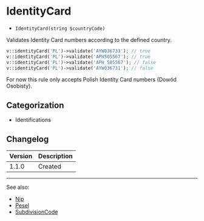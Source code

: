 # IdentityCard

- `IdentityCard(string $countryCode)`

Validates Identity Card numbers according to the defined country.

```php
v::identityCard('PL')->validate('AYW036733'); // true
v::identityCard('PL')->validate('APH505567'); // true
v::identityCard('PL')->validate('APH 505567'); // false
v::identityCard('PL')->validate('AYW036731'); // false
```

For now this rule only accepts Polish Identity Card numbers (Dowód Osobisty).

## Categorization

- Identifications

## Changelog

Version | Description
--------|-------------
  1.1.0 | Created

***
See also:

- [Nip](Nip.md)
- [Pesel](Pesel.md)
- [SubdivisionCode](SubdivisionCode.md)
